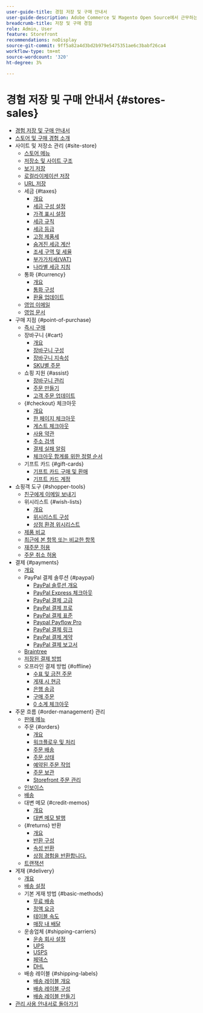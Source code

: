 ```yaml
---
user-guide-title: 경험 저장 및 구매 안내서
user-guide-description: Adobe Commerce 및 Magento Open Source에서 근무하는 사이트 관리자, 고객 서비스 에이전트 및 영업 관리자를 위한 포괄적인 정보입니다.
breadcrumb-title: 저장 및 구매 경험
role: Admin, User
feature: Storefront
recommendations: noDisplay
source-git-commit: 9ff5a82a4d3bd2b979e5475351ae6c3babf26ca4
workflow-type: tm+mt
source-wordcount: '320'
ht-degree: 3%

---
```



# 경험 저장 및 구매 안내서 {#stores-sales}

+ [경험 저장 및 구매 안내서](guide-overview.md)
+ [스토어 및 구매 경험 소개](introduction.md)
+ 사이트 및 저장소 관리 {#site-store}
   + [스토어 메뉴](stores-menu.md)
   + [저장소 및 사이트 구조](stores.md)
   + [보기 저장](store-views.md)
   + [로컬라이제이션 저장](store-localize.md)
   + [URL 저장](store-urls.md)
   + 세금 {#taxes}
      + [개요](taxes.md)
      + [세금 구성 설정](tax-settings-general.md)
      + [가격 표시 설정](display-settings.md)
      + [세금 규칙](tax-rules.md)
      + [세금 등급](tax-class.md)
      + [고정 제품세](fixed-product-tax.md)
      + [숨겨진 세금 계산](hidden-tax-calculation.md)
      + [조세 구역 및 세율](tax-zones-rates.md)
      + [부가가치세(VAT)](vat.md)
      + [나라별 세금 지침](international-tax-guidelines.md)
   + 통화 {#currency}
      + [개요](currency.md)
      + [통화 구성](currency-configuration.md)
      + [환율 업데이트](currency-update.md)
   + [영업 이메일](sales-email.md)
   + [영업 문서](sales-documents.md)
+ 구매 지점 {#point-of-purchase}
   + [즉시 구매](checkout-instant-purchase.md)
   + 장바구니 {#cart}
      + [개요](cart.md)
      + [장바구니 구성](cart-configuration.md)
      + [장바구니 지속성](cart-persistent.md)
      + [SKU별 주문](order-by-sku.md)
   + 쇼핑 지원 {#assist}
      + [장바구니 관리](shopping-assisted-cart-manage.md)
      + [주문 만들기](customer-account-create-order.md)
      + [고객 주문 업데이트](order-update.md)
   + {#checkout} 체크아웃
      + [개요](checkout-process.md)
      + [한 페이지 체크아웃](checkout-one-page.md)
      + [게스트 체크아웃](checkout-guest.md)
      + [사용 약관](terms-and-conditions.md)
      + [주소 검색](checkout-address-search.md)
      + [결제 실패 알림](checkout-payment-failed-emails.md)
      + [체크아웃 합계를 위한 정렬 순서](checkout-totals-sort-order.md)
   + 기프트 카드 {#gift-cards}
      + [기프트 카드 구매 및 환매](product-gift-card-workflow.md)
      + [기프트 카드 계정](product-gift-card-accounts.md)
+ 쇼핑객 도구 {#shopper-tools}
   + [친구에게 이메일 보내기](email-a-friend.md)
   + 위시리스트 {#wish-lists}
      + [개요](wishlists.md)
      + [위시리스트 구성](wishlist-configuration.md)
      + [상점 환경 위시리스트](wishlist-storefront.md)
   + [제품 비교](product-compare.md)
   + [최근에 본 항목 또는 비교한 항목](products-viewed-compared.md)
   + [재주문 허용](reorders-allow.md)
   + [주문 취소 허용](cancel-allow.md)
+ 결제 {#payments}
   + [개요](payments.md)
   + PayPal 결제 솔루션 {#paypal}
      + [PayPal 솔루션 개요](paypal.md)
      + [PayPal Express 체크아웃](paypal-express-checkout.md)
      + [PayPal 결제 고급](paypal-payments-advanced.md)
      + [PayPal 결제 프로](paypal-payments-pro.md)
      + [PayPal 결제 표준](paypal-payments-standard.md)
      + [Paypal Payflow Pro](paypal-payflow-pro.md)
      + [PayPal 결제 링크](paypal-payflow-link.md)
      + [PayPal 결제 계약](paypal-billing-agreements.md)
      + [PayPal 결제 보고서](paypal-settlement-reports.md)
   + [Braintree](braintree.md)
   + [저장된 결제 방법](stored-payment-methods.md)
   + 오프라인 결제 방법 {#offline}
      + [수표 및 금전 주문](check-money-order.md)
      + [게재 시 현금](cash-on-delivery.md)
      + [은행 송금](bank-transfer.md)
      + [구매 주문](purchase-order.md)
      + [0 소계 체크아웃](zero-subtotal-checkout.md)
+ 주문 흐름 {#order-management} 관리
   + [판매 메뉴](sales-menu.md)
   + 주문 {#orders}
      + [개요](orders.md)
      + [워크플로우 및 처리](order-processing.md)
      + [주문 배송](order-ship.md)
      + [주문 상태](order-status.md)
      + [예약된 주문 작업](order-scheduled-operations.md)
      + [주문 보관](order-archive.md)
      + [Storefront 주문 관리](orders-storefront.md)
   + [인보이스](invoices.md)
   + [배송](shipments.md)
   + 대변 메모 {#credit-memos}
      + [개요](credit-memos.md)
      + [대변 메모 발행](credit-memo-create.md)
   + {#returns} 반환
      + [개요](returns.md)
      + [반환 구성](rma-configure.md)
      + [속성 반환](attributes-returns.md)
      + [상점 경험을 반환합니다.](rma-customer-experience.md)
   + [트랜잭션](transactions.md)
+ 게재 {#delivery}
   + [개요](delivery.md)
   + [배송 설정](shipping-settings.md)
   + 기본 게재 방법 {#basic-methods}
      + [무료 배송](shipping-free.md)
      + [정액 요금](shipping-flat-rate.md)
      + [테이블 속도](shipping-table-rate.md)
      + [매장 내 배달](shipping-in-store-delivery.md)
   + 운송업체 {#shipping-carriers}
      + [운송 회사 설정](carriers.md)
      + [UPS](ups.md)
      + [USPS](usps.md)
      + [페덱스](fedex.md)
      + [DHL](dhl.md)
   + 배송 레이블 {#shipping-labels}
      + [배송 레이블 개요](shipping-labels.md)
      + [배송 레이블 구성](shipping-label-configure.md)
      + [배송 레이블 만들기](shipping-label-create.md)
+ [관리 사용 안내서로 돌아가기](https://experienceleague.adobe.com/en/docs/commerce-admin/user-guides/home)

